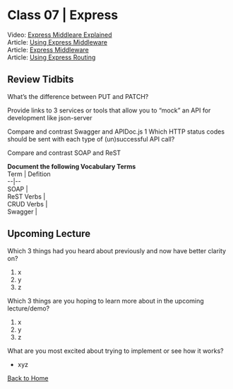 # Class 07 \| Express
Video: [Express Middleare Explained](https://www.youtube.com/watch?v=9HOem0amlyg)     
Article: [Using Express Middleware](https://expressjs.com/en/guide/using-middleware.html)  
Article: [Express Middleware](https://www.tutorialspoint.com/expressjs/expressjs_middleware.htm)   
Article: [Using Express Routing](https://expressjs.com/en/guide/routing.html)  


## Review Tidbits

What’s the difference between PUT and PATCH?

Provide links to 3 services or tools that allow you to “mock” an API for development like json-server

Compare and contrast Swagger and APIDoc.js 1 Which HTTP status codes should be sent with each type of (un)successful API call?

Compare and contrast SOAP and ReST

**Document the following Vocabulary Terms**  
Term | Defition  
--|--  
SOAP |   
ReST Verbs |  
CRUD Verbs |  
Swagger |  


## Upcoming Lecture

Which 3 things had you heard about previously and now have better clarity on?
  1) x
  2) y
  3) z

Which 3 things are you hoping to learn more about in the upcoming lecture/demo?
  1) x
  2) y
  3) z

What are you most excited about trying to implement or see how it works?
   - xyz


[Back to Home](README.md)